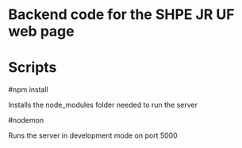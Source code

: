 # Backend code for the SHPE JR UF web page
# Scripts

#npm install

Installs the node_modules folder needed to run the server

#nodemon

Runs the server in development mode on port 5000
